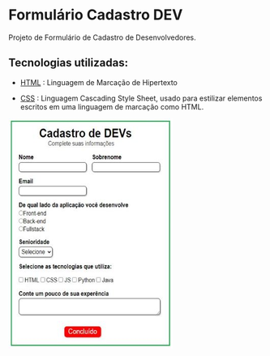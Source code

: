 # Formulário Cadastro DEV
Projeto de Formulário de Cadastro de Desenvolvedores. 

## Tecnologias utilizadas:
* [HTML](https://developer.mozilla.org/pt-BR/docs/Web/HTML) : Linguagem de Marcação de Hipertexto

* [CSS](https://developer.mozilla.org/pt-BR/docs/Web/CSS) :  Linguagem Cascading Style Sheet, usado para estilizar elementos escritos em uma linguagem de marcação como HTML. 

![IMAGE ALT TEXT HERE](/src/formcaddev.JPG)

